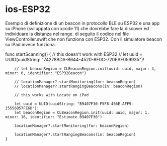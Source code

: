 # ios-ESP32
Esempio di definizione di un beacon in protocollo BLE su ESP32 e una app su iPhone (sviluppata con xcode 11) che dovrebbe fare la discover ed individuare la distanza nel range. di seguito il codice nel file ViewController.swift che non funziona con ESP32. Con il simulatore beacon su iPad invece funziona.

func startScanning() {
        // this doesn't work with ESP32
        // let uuid = UUID(uuidString: "74278BDA-B644-4520-8F0C-720EAF059935")!
       
        // let beaconRegion = CLBeaconRegion.init(uuid: uuid, major: 4, minor: 0, identifier: "ESP32Beacon")
 
        // locationManager?.startMonitoring(for: beaconRegion)
        // locationManager?.startRangingBeacons(in: beaconRegion)
        
        // this works with Locate on iPad
        
        let uuid = UUID(uuidString: "B9407F30-F5F8-466E-AFF9-25556B57FE6D")!
        let beaconRegion = CLBeaconRegion.init(uuid: uuid, major: 1, minor: 16, identifier: "Estimote B9407F30")
        
        locationManager?.startMonitoring(for: beaconRegion)
        
        locationManager?.startRangingBeacons(in: beaconRegion)
    }
